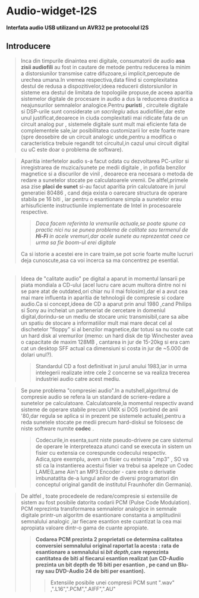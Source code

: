 # Audio-widget-I2S
**Interfata audio USB utilizand un AVR32 pe protocolul I2S**

## Introducere
>
>Inca din timpurile dinaintea erei digitale, consumatorii de audio **asa zisii audiofili** au fost in cautare de metode pentru reducerea la minim a distorsiunilor transmise catre difuzoare,si implicit,percepute de urechea umana.In vremea respectiva,data fiind si complexitatea destul de redusa a dispozitivelor,ideea reducerii distorsiunilor in sisteme era destul de limitata de topologiile propuse,de aceea aparitia sistemelor digitale de procesare in audio a dus la reducerea drastica a neajunsurilor semnalelor analogice.Pentru **puristi** , circuitele digitale si DSP-urile sunt considerate _un sacrilegiu_ adus audiofiliei,dar este unul justificat,deoarece in ciuda complexitatii mai ridicate fata de un circuit analog pur , sistemele digitale sunt mult mai eficiente fata de complementele sale,iar posibilitatea customizarii lor este foarte mare (spre deosebire de un circuit analogic unde,pentru a modifica o caracteristica trebuie regandit tot circuitul,in cazul unui circuit digital cu uC este doar o problema de software).

>Aparitia interfetelor audio s-a facut odata cu dezvoltarea PC-urilor si inregistrarea de muzica/sunete pe medii digitale , in pofida benzilor magnetice si a discurilor de vinil , deoarece era necesara o metoda de redare a sunetelor stocate pe calculatoarele vremii. De altfel,primele asa zise **placi de sunet** si-au facut aparitia prin calculatoare in jurul generatiei 80486 , cand deja exista o oarecare structura de operare stabila pe 16 biti , iar pentru o esantionare simpla a sunetelor erau arhisuficiente instructiunile implementate de Intel in procesoarele respective.
>>_Daca facem referinta la vremurile actuale,se poate spune ca practic nici nu se punea problema de calitate sau termenul de **Hi-Fi** in acele vremuri,dar acele sunete au reprezentat ceea ce urma sa fie boom-ul erei digitale_
>
>Ca si istorie a acestei ere in care traim,se pot scrie foarte multe lucruri deja cunoscute,asa ca voi incerca sa ma concentrez pe esential.
######
>Ideea de "calitate audio" pe digital a aparut in momentul lansarii pe piata mondiala a CD-ului (acel lucru care acum multora dintre noi ni se pare atat de outdated,ori chiar nu il mai folosim),dar el a avut cea mai mare influenta in aparitia de tehnologii de compresie si codare audio.Ca si concept,ideea de CD a aparut prin anul 1980 ,cand Philips si Sony au incheiat un parteneriat de cercetare in domeniul digital,dorindu-se un mediu de stocare unic transmisibil,care sa aibe un spatiu de stocare a informatiilor mult mai mare decat cel al dischetelor "floppy" si al benzilor magnetice,dar totusi sa nu coste cat un hard disk al vremurilor (memo: un hard disk de tip Winchester avea o capacitate de maxim 128MB , cantarea in jur de 15-20kg si era cam cat un desktop SFF actual ca dimensiuni si costa in jur de ~5.000 de dolari unul?).
>>Standardul CD a fost definitivat in jurul anului 1983,iar in urma intelegerii realizate intre cele 2 concerne se va realiza trecerea industriei audio catre acest mediu.

>Se pune problema "compresiei audio".In a nutshell,algoritmul de compresie audio se refera la un standard de scriere-redare a sunetelor pe calculatoare. Calculatoarele,la momentul respectiv avand sisteme de operare stabile precum UNIX si DOS (vorbind de anii '80,dar regula se aplica si in prezent pe sistemele actuale),pentru a reda sunetele stocate pe medii precum hard-diskul se folosesc de niste software numite **codec** .
>>Codecurile,in esenta,sunt niste pseudo-drivere pe care sistemul de operare le interpreteaza atunci cand se executa in sistem un fisier cu extensia ce corespunde codecului respectiv.
>>Adica,spre exemplu, avem un fisier cu extensia ".mp3" , SO va sti ca la instantierea acestui fisier va trebui sa apeleze un Codec LAME(Lame Ain't an MP3 Encoder - care este o derivatie imbunatatita de-a lungul anilor de diversi programatori din conceptul original gandit de institutul Fraunhofer din Germania).

>De altfel , toate procedeele de redare/compresie si extensiile de sistem au fost posibile datorita codarii PCM (Pulse Code Modulation).
PCM reprezinta transformarea semnalelor analogice in semnale digitale printr-un algoritm de esantionare constanta a amplitudinii semnalului analogic ,iar fiecare esantion este cuantizat la cea mai apropiata valoare dintr-o gama de cuante apropiate.
>>**Codarea PCM prezinta 2 proprietati ce determina calitatea conversiei semnalului original raportat la acesta : rata de esantionare a semnalului si _bit depth_,care reprezinta cantitatea de biti al fiecarui esantion realizat (un CD-Audio prezinta un bit depth de 16 biti per esantion , pe cand un Blu-ray sau DVD-Audio 24 de biti per esantion).**
>>> Extensiile posibile unei compresii PCM sunt ".wav" ,".L16",".PCM",".AIFF",".AU"
